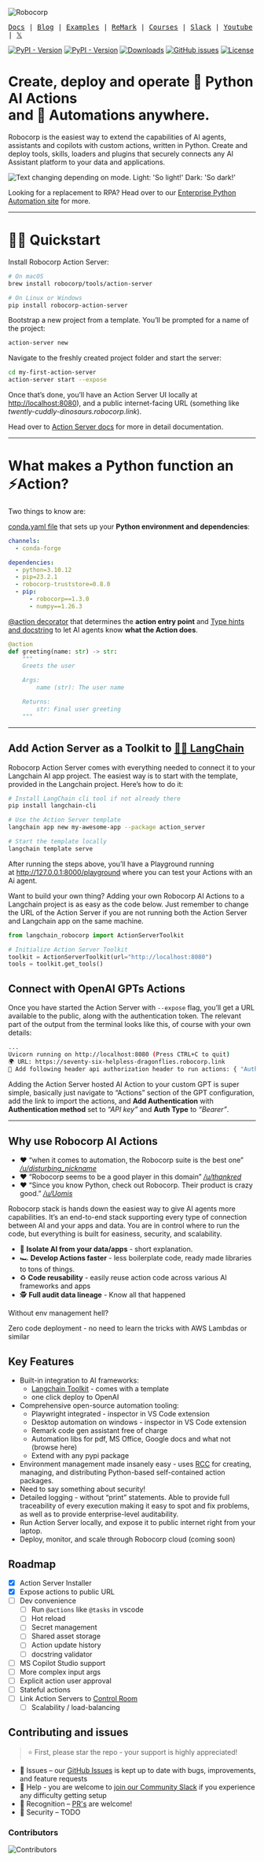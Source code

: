 ![Robocorp](./docs/include/robocorp-header.svg)

<samp>[Docs](https://robocorp.com/docs) | [Blog](https://robocorp.com/blog) | [Examples](https://robocorp.com/portal) | [ReMark](https://chat.robocorp.com) | [Courses](https://robocorp.com/docs/courses) | [Slack](https://robocorp-developers.slack.com/) | [Youtube](https://www.youtube.com/@Robocorp) | [𝕏](https://twitter.com/RobocorpInc)</samp>

[![PyPI - Version](https://img.shields.io/pypi/v/robocorp?label=robocorp&color=%23733CFF)](https://pypi.org/project/robocorp)
[![PyPI - Version](https://img.shields.io/pypi/v/robocorp-action-server?label=action-server&color=%23733CFF)](https://pypi.org/project/robocorp-action-server)
[![Downloads](https://static.pepy.tech/badge/robocorp/month)](https://pepy.tech/project/robocorp)
[![GitHub issues](https://img.shields.io/github/issues/robocorp/robocorp?color=%232080C0)](https://github.com/robocorp/robocorp/issues)
[![License](https://img.shields.io/badge/License-Apache_2.0-blue.svg)](https://opensource.org/licenses/Apache-2.0)

# Create, deploy and operate 🐍 Python AI Actions <br/> and 🤖 Automations anywhere.

Robocorp is the easiest way to extend the capabilities of AI agents, assistants and copilots with custom actions, written in Python. Create and deploy tools, skills, loaders and plugins that securely connects any AI Assistant platform to your data and applications.

<picture>
  <source media="(prefers-color-scheme: dark)" srcset="./docs/include/robocorp-flow-dark.webp">
  <img alt="Text changing depending on mode. Light: 'So light!' Dark: 'So dark!'" src="./docs/include/robocorp-flow-light.webp">
</picture>

Looking for a replacement to RPA? Head over to our [Enterprise Python Automation site](https://robocorp.com/docs/quickstart-guide) for more.

---

# 🏃‍♂️ Quickstart

Install Robocorp Action Server:

```sh
# On macOS
brew install robocorp/tools/action-server

# On Linux or Windows
pip install robocorp-action-server
```

Bootstrap a new project from a template. You’ll be prompted for a name of the project:

```sh
action-server new
```

Navigate to the freshly created project folder and start the server:

```sh
cd my-first-action-server
action-server start --expose
```

Once that’s done, you’ll have an Action Server UI locally at [http://localhost:8080](http://localhost:8080)), and a public internet-facing URL (something like _twently-cuddly-dinosaurs.robocorp.link_).

Head over to [Action Server docs](./action_server/docs) for more in detail documentation.

---

# What makes a Python function an ⚡️Action?

Two things to know are:

[conda.yaml file](https://github.com/robocorp/rcc/blob/master/docs/recipes.md#what-is-in-condayaml) that sets up your **Python environment and dependencies**:

```yaml
channels:
  - conda-forge

dependencies:
  - python=3.10.12
  - pip=23.2.1
  - robocorp-truststore=0.8.0
  - pip:
      - robocorp==1.3.0
      - numpy==1.26.3
```

[@action decorator](./actions/docs) that determines the **action entry point** and [Type hints and docstring](./actions/docs) to let AI agents know **what the Action does**.

```py
@action
def greeting(name: str) -> str:
    """
    Greets the user

    Args:
        name (str): The user name

    Returns:
        str: Final user greeting
    """
```

---

## Add Action Server as a Toolkit to [🦜️🔗 LangChain](https://github.com/robocorp/langchain)

Robocorp Action Server comes with everything needed to connect it to your Langchain AI app project. The easiest way is to start with the template, provided in the Langchain project. Here’s how to do it:

```sh
# Install LangChain cli tool if not already there
pip install langchain-cli

# Use the Action Server template
langchain app new my-awesome-app --package action_server

# Start the template locally
langchain template serve
```

After running the steps above, you’ll have a Playground running at http://127.0.0.1:8000/playground where you can test your Actions with an Ai agent.

Want to build your own thing? Adding your own Robocorp AI Actions to a Langchain project is as easy as the code below. Just remember to change the URL of the Action Server if you are not running both the Action Server and Langchain app on the same machine.

```py
from langchain_robocorp import ActionServerToolkit

# Initialize Action Server Toolkit
toolkit = ActionServerToolkit(url="http://localhost:8080")
tools = toolkit.get_tools()
```

## Connect with OpenAI GPTs Actions

Once you have started the Action Server with `--expose` flag, you’ll get a URL available to the public, along with the authentication token. The relevant part of the output from the terminal looks like this, of course with your own details:

```sh
...
Uvicorn running on http://localhost:8080 (Press CTRL+C to quit)
🌍 URL: https://seventy-six-helpless-dragonflies.robocorp.link
🔑 Add following header api authorization header to run actions: { "Authorization": "Bearer xxx_xxx" }
```

Adding the Action Server hosted AI Action to your custom GPT is super simple, basically just navigate to “Actions” section of the GPT configuration, add the link to import the actions, and **Add Authentication** with **Authentication method** set to _“API key”_ and **Auth Type** to _“Bearer”_.

---

## Why use Robocorp AI Actions

- ❤️ “when it comes to automation, the Robocorp suite is the best one” _[/u/disturbing_nickname](https://old.reddit.com/r/rpa/comments/18qqspn/codeonly_rpa_pet_project/kez2jds/?context=3)_
- ❤️ “Robocorp seems to be a good player in this domain” _[/u/thankred](https://old.reddit.com/r/rpa/comments/18r5gne/recommendation_for_open_source_or_somewhat_less/kez6aw6/?context=3)_
- ❤️ “Since you know Python, check out Robocorp. Their product is crazy good.” _[/u/Uomis](https://old.reddit.com/r/rpa/comments/18n5sah/c/ke8qz2g?context=3)_

Robocorp stack is hands down the easiest way to give AI agents more capabilities. It’s an end-to-end stack supporting every type of connection between AI and your apps and data. You are in control where to run the code, but everything is built for easiness, security, and scalability.

- 🔐 **Isolate AI from your data/apps** - short explanation.
- 🏎️ **Develop Actions faster** - less boilerplate code, ready made libraries to tons of things.
- ♻️ **Code reusability** - easily reuse action code across various AI frameworks and apps
- 🕵️ **Full audit data lineage** - Know all that happened

Without env management hell?

Zero code deployment - no need to learn the tricks with AWS Lambdas or similar

## Key Features

- Built-in integration to AI frameworks:
  - [Langchain Toolkit]() - comes with a template
  - one click deploy to OpenAI
- Comprehensive open-source automation tooling:
  - Playwright integrated - inspector in VS Code extension
  - Desktop automation on windows - inspector in VS Code extension
  - Remark code gen assistant free of charge
  - Automation libs for pdf, MS Office, Google docs and what not (browse here)
  - Extend with any pypi package
- Environment management made insanely easy - uses [RCC](https://github.com/robocorp/rcc) for creating, managing, and distributing Python-based self-contained action packages.
- Need to say something about security!
- Detailed logging - without “print” statements. Able to provide full traceability of every execution making it easy to spot and fix problems, as well as to provide enterprise-level auditability.
- Run Action Server locally, and expose it to public internet right from your laptop.
- Deploy, monitor, and scale through Robocorp cloud (coming soon)

## Roadmap

- [x] Action Server Installer
- [x] Expose actions to public URL
- [ ] Dev convenience
  - [ ] Run `@actions` like `@tasks` in vscode
  - [ ] Hot reload
  - [ ] Secret management
  - [ ] Shared asset storage
  - [ ] Action update history
  - [ ] docstring validator
- [ ] MS Copilot Studio support
- [ ] More complex input args
- [ ] Explicit action user approval
- [ ] Stateful actions
- [ ] Link Action Servers to [Control Room]()
  - [ ] Scalability / load-balancing

## Contributing and issues

> ⭐️ First, please star the repo - your support is highly appreciated!

- 🚩 Issues – our [GitHub Issues](https://github.com/robocorp/robocorp/issues) is kept up to date with bugs, improvements, and feature requests
- 🙋 Help - you are welcome to [join our Community Slack](https://robocorp-developers.slack.com/) if you experience any difficulty getting setup
- 🌟 Recognition – [PR's](https://github.com/robocorp/robocorp/pulls) are welcome!
- 🔐 Security – TODO

### Contributors

<!-- readme: contributors -start -->

![Contributors](https://contrib.nn.ci/api?repo=robocorp/robocorp)

<!-- readme: contributors -end -->

